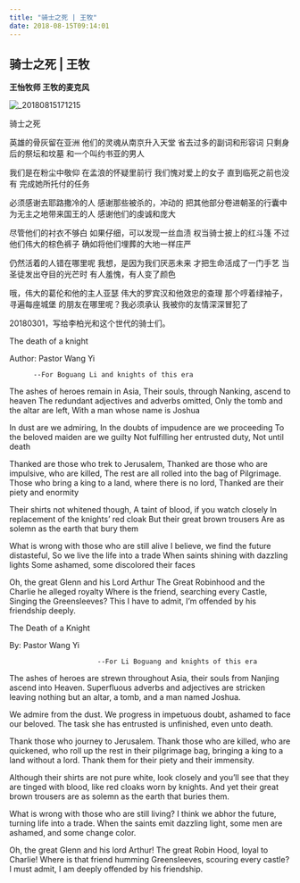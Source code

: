 ```yaml
---
title: "骑士之死 | 王牧"
date: 2018-08-15T09:14:01
---
```


## 骑士之死 | 王牧
**王怡牧师  王牧的麦克风**

![_20180815171215](https://user-images.githubusercontent.com/37917810/44141053-8e398966-a0ae-11e8-9482-161f11fb4ba4.jpg)

骑士之死


英雄的骨灰留在亚洲
他们的灵魂从南京升入天堂
省去过多的副词和形容词
只剩身后的祭坛和坟墓
和一个叫约书亚的男人

我们是在粉尘中敬仰
在孟浪的怀疑里前行
我们愧对爱上的女子
直到临死之前也没有
完成她所托付的任务

必须感谢去耶路撒冷的人
感谢那些被杀的，冲动的
把其他部分卷进朝圣的行囊中
为无主之地带来国王的人
感谢他们的虔诚和庞大

尽管他们的衬衣不够白
如果仔细，可以发现一丝血渍
权当骑士披上的红斗篷
不过他们伟大的棕色裤子
确如将他们埋葬的大地一样庄严

仍然活着的人错在哪里呢
我想，是因为我们厌恶未来
才把生命活成了一门手艺
当圣徒发出夺目的光芒时
有人羞愧，有人变了颜色

哦，伟大的葛伦和他的主人亚瑟
伟大的罗宾汉和他效忠的查理
那个哼着绿袖子，寻遍每座城堡
的朋友在哪里呢？我必须承认
我被你的友情深深冒犯了


20180301，写给李柏光和这个世代的骑士们。




The death of a knight


Author: Pastor Wang Yi

       
          --For Boguang Li and knights of this era

The ashes of heroes remain in Asia,
Their souls, through Nanking, ascend to heaven
The redundant adjectives and adverbs omitted,
Only the tomb and the altar are left,
With a man whose name is Joshua

In dust are we admiring,
In the doubts of impudence are we proceeding
To the beloved maiden are we guilty
Not fulfilling her entrusted duty,
Not until death

Thanked are those who trek to Jerusalem,
Thanked are those who are impulsive, who are killed,
The rest are all rolled into the bag of Pilgrimage.
Those who bring a king to a land, where there is no lord,
Thanked are their piety and enormity

Their shirts not whitened though,
A taint of blood, if you watch closely
In replacement of the knights’ red cloak
But their great brown trousers
Are as solemn as the earth that bury them

What is wrong with those who are still alive
I believe, we find the future distasteful,
So we live the life into a trade
When saints shining with dazzling lights
Some ashamed, some discolored their faces

Oh, the great Glenn and his Lord Arthur
The Great Robinhood and the Charlie he alleged royalty
Where is the friend, searching every Castle,
Singing the Greensleeves?
This I have to admit,
I’m offended by his friendship deeply.



The Death of a Knight


By: Pastor Wang Yi


                          --For Li Boguang and knights of this era


The ashes of heroes are strewn throughout Asia,
their souls from Nanjing ascend into Heaven.
Superfluous adverbs and adjectives are stricken
leaving nothing but an altar, a tomb,
and a man named Joshua. 

We admire from the dust.
We progress in impetuous doubt,
ashamed to face our beloved.
The task she has entrusted is unfinished, 
even unto death. 

Thank those who journey to Jerusalem.
Thank those who are killed, who are quickened,
who roll up the rest in their pilgrimage bag, 
bringing a king to a land without a lord.
Thank them for their piety and their immensity.

Although their shirts are not pure white,
look closely and you’ll see that they are tinged with blood, 
like red cloaks worn by knights. 
And yet their great brown trousers 
are as solemn as the earth that buries them.

What is wrong with those who are still living? 
I think we abhor the future,
turning life into a trade.
When the saints emit dazzling light,
some men are ashamed, and some change color.

Oh, the great Glenn and his lord Arthur!
The great Robin Hood, loyal to Charlie!
Where is that friend humming Greensleeves,
scouring every castle? I must admit,
I am deeply offended by his friendship.
 
